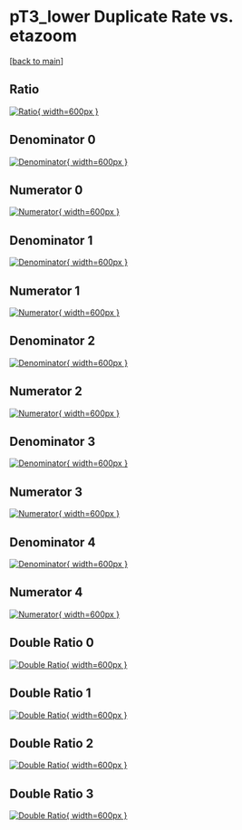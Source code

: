 # pT3_lower Duplicate Rate vs. etazoom

[[back to main](./)]



## Ratio

[![Ratio](../mtv/var/pT3_lower_duplrate_etazoom.png){ width=600px }](../mtv/var/pT3_lower_duplrate_etazoom.pdf)

## Denominator 0

[![Denominator](../mtv/den/pT3_lower_duplrate_etazoom_den0.png){ width=600px }](../mtv/den/pT3_lower_duplrate_etazoom_den0.pdf)

## Numerator 0

[![Numerator](../mtv/num/pT3_lower_duplrate_etazoom_num0.png){ width=600px }](../mtv/num/pT3_lower_duplrate_etazoom_num0.pdf)

## Denominator 1

[![Denominator](../mtv/den/pT3_lower_duplrate_etazoom_den1.png){ width=600px }](../mtv/den/pT3_lower_duplrate_etazoom_den1.pdf)

## Numerator 1

[![Numerator](../mtv/num/pT3_lower_duplrate_etazoom_num1.png){ width=600px }](../mtv/num/pT3_lower_duplrate_etazoom_num1.pdf)

## Denominator 2

[![Denominator](../mtv/den/pT3_lower_duplrate_etazoom_den2.png){ width=600px }](../mtv/den/pT3_lower_duplrate_etazoom_den2.pdf)

## Numerator 2

[![Numerator](../mtv/num/pT3_lower_duplrate_etazoom_num2.png){ width=600px }](../mtv/num/pT3_lower_duplrate_etazoom_num2.pdf)

## Denominator 3

[![Denominator](../mtv/den/pT3_lower_duplrate_etazoom_den3.png){ width=600px }](../mtv/den/pT3_lower_duplrate_etazoom_den3.pdf)

## Numerator 3

[![Numerator](../mtv/num/pT3_lower_duplrate_etazoom_num3.png){ width=600px }](../mtv/num/pT3_lower_duplrate_etazoom_num3.pdf)

## Denominator 4

[![Denominator](../mtv/den/pT3_lower_duplrate_etazoom_den4.png){ width=600px }](../mtv/den/pT3_lower_duplrate_etazoom_den4.pdf)

## Numerator 4

[![Numerator](../mtv/num/pT3_lower_duplrate_etazoom_num4.png){ width=600px }](../mtv/num/pT3_lower_duplrate_etazoom_num4.pdf)

## Double Ratio 0

[![Double Ratio](../mtv/ratio/pT3_lower_duplrate_etazoom_ratio0.png){ width=600px }](../mtv/ratio/pT3_lower_duplrate_etazoom_ratio0.pdf)

## Double Ratio 1

[![Double Ratio](../mtv/ratio/pT3_lower_duplrate_etazoom_ratio1.png){ width=600px }](../mtv/ratio/pT3_lower_duplrate_etazoom_ratio1.pdf)

## Double Ratio 2

[![Double Ratio](../mtv/ratio/pT3_lower_duplrate_etazoom_ratio2.png){ width=600px }](../mtv/ratio/pT3_lower_duplrate_etazoom_ratio2.pdf)

## Double Ratio 3

[![Double Ratio](../mtv/ratio/pT3_lower_duplrate_etazoom_ratio3.png){ width=600px }](../mtv/ratio/pT3_lower_duplrate_etazoom_ratio3.pdf)

